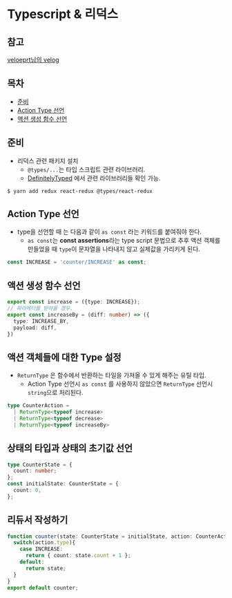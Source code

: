 # Typescript & 리덕스

## 참고
[veloeprt님의 velog](https://velog.io/@velopert/use-typescript-and-redux-like-a-pro)



## 목차
* [준비](#준비)
* [Action Type 선언](#Action-Type-선언)
* [액션 생성 함수 선언](#액션-생성-함수-선언)


## 준비
* 리덕스 관련 패키지 설치
   * `@types/...`는 타입 스크립트 관련 라이브러리.
   * [DefinitelyTyped](https://github.com/DefinitelyTyped/DefinitelyTyped) 에서 관련 라이브러리들 확인 가능.
```shell
$ yarn add redux react-redux @types/react-redux
```


## Action Type 선언
* type을 선언할 때 는 다음과 같이 `as const` 라는 키워드를 붙여줘야 한다.
   * `as const`는 **const assertions**라는 type script 문법으로 추후 액션 객체를 만들었을 때 `type`이 문자열을 나타내지 않고 실제값을 가리키게 된다.
```typescript
const INCREASE = 'counter/INCREASE' as const;
```


## 액션 생성 함수 선언
```typescript
export const increase = ({type: INCREASE});
// 파라메터를 받아올 경우.
export const increaseBy = (diff: number) => ({
  type: INCREASE_BY,
  payload: diff,
})
```

## 액션 객체들에 대한 Type 설정
* `ReturnType` 은 함수에서 반환하는 타일을 가져올 수 있게 해주는 유틸 타입.
   * Action Type 선언시 `as const` 를 사용하지 않았으면 `ReturnType` 선언시 `string`으로 처리된다.
```typescript
type CounterAction =
  | ReturnType<typeof increase>
  | ReturnType<typeof decrease>
  | ReturnType<typeof increaseBy>
```



## 상태의 타입과 상태의 초기값 선언
```typescript
type CounterState = {
  count: number;
};
const initialState: CounterState = {
  count: 0,
};
```



## 리듀서 작성하기
```typescript
function counter(state: CounterState = initialState, action: CounterAction){
  switch(action.type){
    case INCREASE:
      return { count: state.count + 1 };
    default:
      return state;
  }
}
export default counter;
```